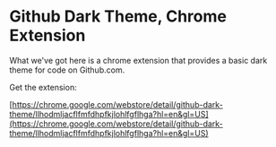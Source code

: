 # Github Dark Theme, Chrome Extension

What we've got here is a chrome extension that provides a basic dark theme for code on Github.com.

Get the extension:

[https://chrome.google.com/webstore/detail/github-dark-theme/llhodmljacflfmfdhpfkjlohlfgflhga?hl=en&gl=US](https://chrome.google.com/webstore/detail/github-dark-theme/llhodmljacflfmfdhpfkjlohlfgflhga?hl=en&gl=US)
